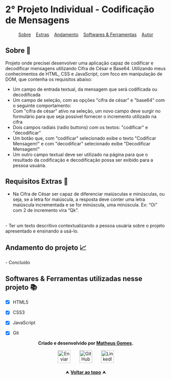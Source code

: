 # 2° Projeto Individual - Codificação de Mensagens 

<div id="inicio" align=center>
  <a href="#sobre">Sobre</a>&nbsp;&nbsp;&nbsp;
  <a href="#sobre">Extras</a>&nbsp;&nbsp;&nbsp;
  <a href="#andamento">Andamento</a>&nbsp;&nbsp;&nbsp;
  <a href="#linguagens">Softwares & Ferramentas</a>&nbsp;&nbsp;&nbsp;
  <a href="#autor">Autor</a> 
</div>

<h2 id="sobre">Sobre 🔎</h2>
  <p>Projeto onde precisei desenvolver uma aplicação capaz de codificar e decodificar mensagens utilizando Cifra de César e Base64. Utilizando meus conhecimentos de HTML, CSS e JavaScript, com foco em manipulação de DOM, que contenha os requisitos abaixo:</p>

  - Um campo de entrada textual, da mensagem que será codificada ou decodificada
  - Um campo de seleção, com as opções "cifra de césar" e "base64" com o seguinte comportamento: <br>
    Com "cifra de césar" ativo na seleção, um novo campo deve surgir no formulário para que seja possível fornecer o incremento utilizado na cifra
  - Dois campos radiais (radio buttons) com os textos: "codificar" e "decodificar"
  - Um botão que, com "codificar" selecionado exibe o texto "Codificar Mensagem!" e com "decodificar" selecionado exibe "Decodificar Mensagem!"
  - Um outro campo textual deve ser utilizado na página para que o resultado da codificação 
  e decodificação possa ser exibido para a pessoa usuária.

<h2 id="extras">Requisitos Extras 🔎</h2>

- Na Cifra de César ser capaz de diferenciar maiúsculas e minúsculas,
ou seja, se a letra for maiúscula, a resposta deve conter uma letra
maiúscula incrementada e se for minúscula, uma minúscula. Ex: “Oi”
com 2 de incremento vira “Qk”.

<br>
- Ter um texto descritivo contextualizando a pessoa usuária sobre o
projeto apresentado e ensinando a usá-lo.
<br>


<h2 id="andamento">Andamento do projeto 📈</h2>
- Concluído
<br>

<h2 id="linguagens">Softwares & Ferramentas utilizadas nesse projeto 📚</h2>

  - [x] HTML5
  - [x] CSS3
  - [x] JavaScript
  - [x] Git



<div id="autor" align="center">
  
  **Criado e desenvolvido por [Matheus Gomes](https://www.linkedin.com/in/matheus-gomes-780339211/).**
  
 <div align="center"> 
  <a href="mailto:ytallodev@gmail.com"><img src="https://cdn-icons-png.flaticon.com/512/552/552486.png" height="40em" title="Enviar E-mail"></a>
   &nbsp;&nbsp;&nbsp;&nbsp;&nbsp;
  <a href="https://github.com/MatheusPCRJ" target="_blank"><img src="https://cdn-icons-png.flaticon.com/512/733/733553.png" height="40em" title="GitHub de MatheusPCRJ"></a>
   &nbsp;&nbsp;&nbsp;&nbsp;&nbsp;
  <a href="https://www.linkedin.com/in/matheus-gomes-780339211/" target="_blank"><img src="https://cdn-icons-png.flaticon.com/512/145/145807.png" height="40em" title="LinkedIn de Matheus Gomes"></a>
  </div>
</div>

<br>

<div align="center">
  &#11165;&nbsp;<a href="#inicio"><strong>Voltar ao topo</strong></a>&nbsp;&#11165;
</div>
